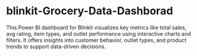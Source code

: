 # blinkit-Grocery-Data-Dashborad
This Power BI dashboard for Blinkit visualizes key metrics like total sales, avg rating, item types, and outlet performance using interactive charts and filters. It offers insights into customer behavior, outlet types, and product trends to support data-driven decisions.
